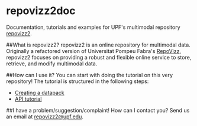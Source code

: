 # repovizz2doc
Documentation, tutorials and examples for UPF's multimodal repository [repovizz2](http://repovizz2.upf.edu).

##What is repovizz2?
repovizz2 is an online repository for multimodal data. Originally a refactored version of Universitat Pompeu Fabra's [RepoVizz](http://repovizz.upf.edu), repovizz2 focuses on providing a robust and flexible online service to store, retrieve, and modify multimodal data.

##How can I use it?
You can start with doing the tutorial on this very repository! The tutorial is structured in the following steps:
* [Creating a datapack](CreatingDatapack.md)
* [API tutorial](Presentation.ipynb)

##I have a problem/suggestion/complaint! How can I contact you?
Send us an email at <a href='m&#97;i&#108;&#116;&#111;&#58;re&#112;o&#118;i%7Az%3&#50;&#64;u&#112;&#102;&#46;e%&#54;4&#37;75'>&#114;&#101;povizz&#50;&#64;&#117;&#112;f&#46;&#101;du</a>.
